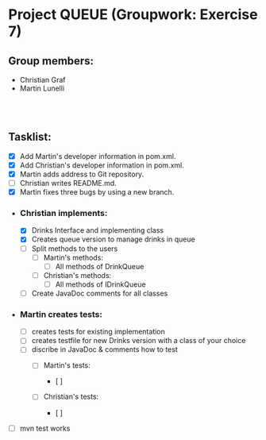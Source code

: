 # Project QUEUE (Groupwork: Exercise 7)
## Group members:  
* Christian Graf  
* Martin Lunelli
<br>
</br>

## Tasklist:
- [x] Add Martin's developer information in pom.xml.
- [x] Add Christian's developer information in pom.xml.
- [x] Martin adds address to Git repository.
- [ ] Christian writes README.md.
- [x] Martin fixes three bugs by using a new branch.

- ### Christian implements:
    - [x] Drinks Interface and implementing class
    - [x] Creates queue version to manage drinks in queue
    - [ ] Split methods to the users
        - [ ] Martin's methods:
            - [ ] All methods of DrinkQueue  
        - [ ] Christian's methods:
            - [ ] All methods of IDrinkQueue
    - [ ] Create JavaDoc comments for all classes

- ### Martin creates tests:
    - [ ] creates tests for existing implementation
    - [ ] creates testfile for new Drinks version with a class of your choice
    - [ ] discribe in JavaDoc & comments how to test
        - [ ] Martin's tests:
            - [ ] 

        - [ ] Christian's tests:
            - [ ] 


- [ ] mvn test works







